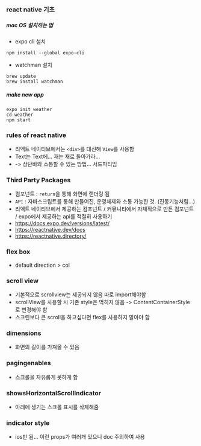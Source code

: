 ### react native 기초

##### mac OS 설치하는 법

* expo cli 설치
```
npm install --global expo-cli
```

* watchman 설치
```
brew update
brew install watchman
```

##### make new app
```
expo init weather
cd weather
npm start
```

### rules of react native
* 리엑트 네이티브에서는 `<div>`를 대신해 `View`를 사용함
* Text는 Text에... 재는 재로 돌아가라...
* <StatusBar style="auto" /> -> 상단바와 소통할 수 있는 방법... 서드파티임

### Third Party Packages
* 컴포넌트 : `return`을 통해 화면에 랜더링 됨
* `API` : 자바스크립트를 통해 만들어진, 운영체제와 소통 가능한 것. (진동기능처럼...)
* 리엑트 네이티브에서 제공하는 컴포넌트 / 커뮤니티에서 자체적으로 만든 컴포넌트 / expo에서 제공하는 api를 적절히 사용하기
* https://docs.expo.dev/versions/latest/
* https://reactnative.dev/docs
* https://reactnative.directory/

### flex box
* default direction > col

### scroll view
* 기본적으로 scrollview는 제공되지 않음 따로 import해야함
* scrollView를 사용할 시 기존 style은 먹히지 않음 -> ContentContainerStyle 로 변경해야 함
* 스크린보다 큰 scroll을 하고싶다면 flex를 사용하지 말아야 함

### dimensions
* 화면의 길이를 가져올 수 있음

### pagingenables
* 스크롤을 자유롭게 못하게 함

### showsHorizontalScrollIndicator
* 아래에 생기는 스크롤 표시를 삭제해줌

### indicator style
* ios만 됨... 이런 props가 여러개 있으니 doc 주의하여 사용